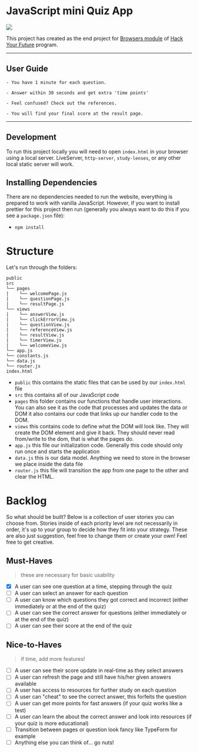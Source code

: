 # JavaScript mini Quiz App

<img src="./public/Assets/Recording 2022-02-16 at 01.03.16.gif">

This project has created as the end project for  [Browsers module](https://github.com/HackYourFuture/Browsers) of [Hack Your Future](https://www.hackyourfuture.net/) program.

---

## User Guide

    - You have 1 minute for each question.
    
    - Answer within 30 seconds and get extra 'time points'
    
    - Feel confused? Check out the references.
    
    - You will find your final score at the result page.

---

## Development

To run this project locally you will need to open `index.html` in your browser using a local server. LiveServer, `http-server`, `study-lenses`, or any other local static server will work.

## Installing Dependencies

There are no dependencies needed to run the website, everything is prepared to work with vanilla JavaScript. However, if you want to install prettier for this project then run (generally you always want to do this if you see a `package.json` file):

- `npm install`

# Structure

Let's run through the folders:

```
public
src
└── pages
|    └── welcomePage.js
|    └── questionPage.js
|    └── resultPage.js
└── views
|    └── answerView.js
|    └── clickErrorView.js
|    └── questionView.js
|    └── referenceView.js
|    └── resultView.js
|    └── timerView.js
|    └── welcomeView.js
└── app.js
└── constants.js
└── data.js
└── router.js
index.html
```

- `public` this contains the static files that can be used by our `index.html` file
- `src` this contains all of our JavaScript code
- `pages` this folder contains our functions that handle user interactions. You can also see it as the code that processes and updates the data or DOM
  it also contains our code that links up our handler code to the DOM.
- `views` this contains code to define what the DOM will look like. They will create the DOM element and give it back. They should never read from/write to the dom, that is what the pages do.
- `app.js` this file our initialization code. Generally this code should only run once and starts the application
- `data.js` this is our data model. Anything we need to store in the browser we place inside the data file
- `router.js` this file will transition the app from one page to the other and clear the HTML.

# Backlog

So what should be built? Below is a collection of user stories you can choose from. Stories inside of each priority level are not necessarily in order, it's up to your group to decide how they fit into your strategy. These are also just suggestion, feel free to change them or create your own! Feel free to get creative.

## Must-Haves

> these are necessary for basic usability

- [x] A user can see one question at a time, stepping through the quiz
- [ ] A user can select an answer for each question
- [ ] A user can know which questions they got correct and incorrect (either immediately or at the end of the quiz)
- [ ] A user can see the correct answer for questions (either immediately or at the end of the quiz)
- [ ] A user can see their score at the end of the quiz

## Nice-to-Haves

> if time, add more features!

- [ ] A user can see their score update in real-time as they select answers
- [ ] A user can refresh the page and still have his/her given answers available
- [ ] A user has access to resources for further study on each question
- [ ] A user can "cheat" to see the correct answer, this forfeits the question
- [ ] A user can get more points for fast answers (if your quiz works like a test)
- [ ] A user can learn the about the correct answer and look into resources (if your quiz is more educational)
- [ ] Transition between pages or question look fancy like TypeForm for example
- [ ] Anything else you can think of... go nuts!
